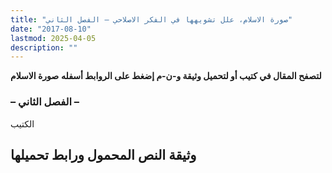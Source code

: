 ```yaml
---
title: "صورة الاسلام، علل تشويهها في الفكر الاصلاحي – الفصل الثاني"
date: "2017-08-10"
lastmod: 2025-04-05
description: ""
---
```

**لتصفح المقال في كتيب أو لتحميل وثيقة و-ن-م إضغط على الروابط أسفله** **صورة الاسلام**

### **– الفصل الثاني –**

الكتيب

## وثيقة النص المحمول ورابط تحميلها

###
